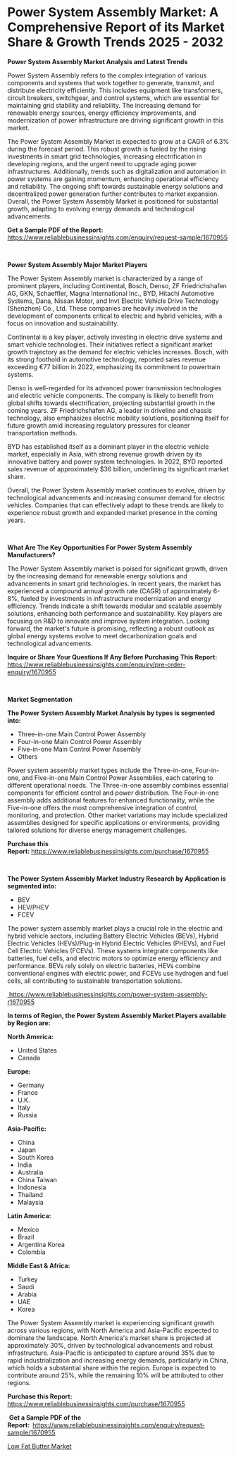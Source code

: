 <p><h1>Power System Assembly Market: A Comprehensive Report of its Market Share & Growth Trends 2025 - 2032</h1></p><p><strong>Power System Assembly Market Analysis and Latest Trends</strong></p>
<p><p>Power System Assembly refers to the complex integration of various components and systems that work together to generate, transmit, and distribute electricity efficiently. This includes equipment like transformers, circuit breakers, switchgear, and control systems, which are essential for maintaining grid stability and reliability. The increasing demand for renewable energy sources, energy efficiency improvements, and modernization of power infrastructure are driving significant growth in this market.</p><p>The Power System Assembly Market is expected to grow at a CAGR of 6.3% during the forecast period. This robust growth is fueled by the rising investments in smart grid technologies, increasing electrification in developing regions, and the urgent need to upgrade aging power infrastructures. Additionally, trends such as digitalization and automation in power systems are gaining momentum, enhancing operational efficiency and reliability. The ongoing shift towards sustainable energy solutions and decentralized power generation further contributes to market expansion. Overall, the Power System Assembly Market is positioned for substantial growth, adapting to evolving energy demands and technological advancements.</p></p>
<p><strong>Get a Sample PDF of the Report:&nbsp;</strong> <a href="https://www.reliablebusinessinsights.com/enquiry/request-sample/1670955?utm_campaign=3288&utm_medium=2&utm_source=Github&utm_content=ia&utm_term=06032025&utm_id=power-system-assembly">https://www.reliablebusinessinsights.com/enquiry/request-sample/1670955</a></p>
<p>&nbsp;</p>
<p><strong>Power System Assembly Major Market Players</strong></p>
<p><p>The Power System Assembly market is characterized by a range of prominent players, including Continental, Bosch, Denso, ZF Friedrichshafen AG, GKN, Schaeffler, Magna International Inc., BYD, Hitachi Automotive Systems, Dana, Nissan Motor, and Invt Electric Vehicle Drive Technology (Shenzhen) Co., Ltd. These companies are heavily involved in the development of components critical to electric and hybrid vehicles, with a focus on innovation and sustainability.</p><p>Continental is a key player, actively investing in electric drive systems and smart vehicle technologies. Their initiatives reflect a significant market growth trajectory as the demand for electric vehicles increases. Bosch, with its strong foothold in automotive technology, reported sales revenue exceeding €77 billion in 2022, emphasizing its commitment to powertrain systems.</p><p>Denso is well-regarded for its advanced power transmission technologies and electric vehicle components. The company is likely to benefit from global shifts towards electrification, projecting substantial growth in the coming years. ZF Friedrichshafen AG, a leader in driveline and chassis technology, also emphasizes electric mobility solutions, positioning itself for future growth amid increasing regulatory pressures for cleaner transportation methods.</p><p>BYD has established itself as a dominant player in the electric vehicle market, especially in Asia, with strong revenue growth driven by its innovative battery and power system technologies. In 2022, BYD reported sales revenue of approximately $36 billion, underlining its significant market share.</p><p>Overall, the Power System Assembly market continues to evolve, driven by technological advancements and increasing consumer demand for electric vehicles. Companies that can effectively adapt to these trends are likely to experience robust growth and expanded market presence in the coming years.</p></p>
<p>&nbsp;</p>
<p><strong>What Are The Key Opportunities For Power System Assembly Manufacturers?</strong></p>
<p><p>The Power System Assembly market is poised for significant growth, driven by the increasing demand for renewable energy solutions and advancements in smart grid technologies. In recent years, the market has experienced a compound annual growth rate (CAGR) of approximately 6-8%, fueled by investments in infrastructure modernization and energy efficiency. Trends indicate a shift towards modular and scalable assembly solutions, enhancing both performance and sustainability. Key players are focusing on R&D to innovate and improve system integration. Looking forward, the market's future is promising, reflecting a robust outlook as global energy systems evolve to meet decarbonization goals and technological advancements.</p></p>
<p><strong>Inquire or Share Your Questions If Any Before Purchasing This Report:</strong> <a href="https://www.reliablebusinessinsights.com/enquiry/pre-order-enquiry/1670955?utm_campaign=3288&utm_medium=2&utm_source=Github&utm_content=ia&utm_term=06032025&utm_id=power-system-assembly">https://www.reliablebusinessinsights.com/enquiry/pre-order-enquiry/1670955</a></p>
<p>&nbsp;</p>
<p><strong>Market Segmentation</strong></p>
<p><strong>The Power System Assembly Market Analysis by types is segmented into:</strong></p>
<p><ul><li>Three-in-one Main Control Power Assembly</li><li>Four-in-one Main Control Power Assembly</li><li>Five-in-one Main Control Power Assembly</li><li>Others</li></ul></p>
<p><p>Power system assembly market types include the Three-in-one, Four-in-one, and Five-in-one Main Control Power Assemblies, each catering to different operational needs. The Three-in-one assembly combines essential components for efficient control and power distribution. The Four-in-one assembly adds additional features for enhanced functionality, while the Five-in-one offers the most comprehensive integration of control, monitoring, and protection. Other market variations may include specialized assemblies designed for specific applications or environments, providing tailored solutions for diverse energy management challenges.</p></p>
<p><strong>Purchase this Report:&nbsp;</strong><a href="https://www.reliablebusinessinsights.com/purchase/1670955?utm_campaign=3288&utm_medium=2&utm_source=Github&utm_content=ia&utm_term=06032025&utm_id=power-system-assembly">https://www.reliablebusinessinsights.com/purchase/1670955</a></p>
<p>&nbsp;</p>
<p><strong>The Power System Assembly Market Industry Research by Application is segmented into:</strong></p>
<p><ul><li>BEV</li><li>HEV/PHEV</li><li>FCEV</li></ul></p>
<p><p>The power system assembly market plays a crucial role in the electric and hybrid vehicle sectors, including Battery Electric Vehicles (BEVs), Hybrid Electric Vehicles (HEVs)/Plug-in Hybrid Electric Vehicles (PHEVs), and Fuel Cell Electric Vehicles (FCEVs). These systems integrate components like batteries, fuel cells, and electric motors to optimize energy efficiency and performance. BEVs rely solely on electric batteries, HEVs combine conventional engines with electric power, and FCEVs use hydrogen and fuel cells, all contributing to sustainable transportation solutions.</p></p>
<p><a href="https://www.reliablebusinessinsights.com/power-system-assembly-r1670955?utm_campaign=3288&utm_medium=2&utm_source=Github&utm_content=ia&utm_term=06032025&utm_id=power-system-assembly">&nbsp;https://www.reliablebusinessinsights.com/power-system-assembly-r1670955</a></p>
<p><strong>In terms of Region, the Power System Assembly Market Players available by Region are:</strong></p>
<p>
    <p> <strong> North America: </strong>
        <ul>
            <li>United States</li>
            <li>Canada</li>
        </ul>
        </p> 
    <p> <strong> Europe: </strong>
        <ul>
            <li>Germany</li>
            <li>France</li>
            <li>U.K.</li>
            <li>Italy</li>
            <li>Russia</li>
        </ul>
        </p> 
    <p> <strong> Asia-Pacific: </strong>
        <ul>
            <li>China</li>
            <li>Japan</li>
            <li>South Korea</li>
            <li>India</li>
            <li>Australia</li>
            <li>China Taiwan</li>
            <li>Indonesia</li>
            <li>Thailand</li>
            <li>Malaysia</li>
        </ul>
        </p> 
    <p> <strong> Latin America: </strong>
        <ul>
            <li>Mexico</li>
            <li>Brazil</li>
            <li>Argentina Korea</li>
            <li>Colombia</li>
        </ul>
        </p> 
    <p> <strong> Middle East & Africa: </strong>
        <ul>
            <li>Turkey</li>
            <li>Saudi</li>
            <li>Arabia</li>
            <li>UAE</li>
            <li>Korea</li>
        </ul>
    </p>
    </p>
<p><p>The Power System Assembly market is experiencing significant growth across various regions, with North America and Asia-Pacific expected to dominate the landscape. North America's market share is projected at approximately 30%, driven by technological advancements and robust infrastructure. Asia-Pacific is anticipated to capture around 35% due to rapid industrialization and increasing energy demands, particularly in China, which holds a substantial share within the region. Europe is expected to contribute around 25%, while the remaining 10% will be attributed to other regions.</p></p>
<p><strong>Purchase this Report: </strong><a href="https://www.reliablebusinessinsights.com/purchase/1670955?utm_campaign=3288&utm_medium=2&utm_source=Github&utm_content=ia&utm_term=06032025&utm_id=power-system-assembly">https://www.reliablebusinessinsights.com/purchase/1670955</a></p>
<p>&nbsp;<strong>Get a Sample PDF of the Report:&nbsp;&nbsp;</strong><a href="https://www.reliablebusinessinsights.com/enquiry/request-sample/1670955?utm_campaign=3288&utm_medium=2&utm_source=Github&utm_content=ia&utm_term=06032025&utm_id=power-system-assembly">https://www.reliablebusinessinsights.com/enquiry/request-sample/1670955</a></p>
<p><strong></strong></p>
<p><p><a href="https://github.com/saklpelzami95/Market-Research-Report-List-1/blob/main/low-fat-butter-market.md?utm_campaign=3288&utm_medium=2&utm_source=Github&utm_content=ia&utm_term=06032025&utm_id=power-system-assembly">Low Fat Butter Market</a></p></p>